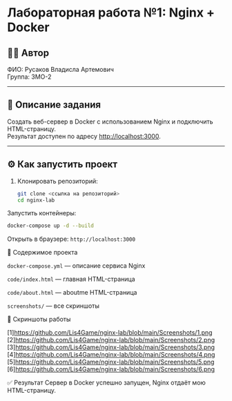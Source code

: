 # Лабораторная работа №1: Nginx + Docker

## 👩‍💻 Автор
ФИО: Русаков Владисла Артемович  
Группа: 3МО-2

---

## 📌 Описание задания
Создать веб-сервер в Docker с использованием Nginx и подключить HTML-страницу.  
Результат доступен по адресу [http://localhost:3000](http://localhost:3000).

---

## ⚙️ Как запустить проект

1. Клонировать репозиторий:
   ```bash
   git clone <ссылка на репозиторий>
   cd nginx-lab
Запустить контейнеры:
```bash
docker-compose up -d --build
```
Открыть в браузере:
```http://localhost:3000```

📂 Содержимое проекта

```docker-compose.yml``` — описание сервиса Nginx

```code/index.html``` — главная HTML-страница

```code/about.html``` — aboutme HTML-страница

```screenshots/``` — все скриншоты

📸 Скриншоты работы

[1]https://github.com/Lis4Game/nginx-lab/blob/main/Screenshots/1.png
[2]https://github.com/Lis4Game/nginx-lab/blob/main/Screenshots/2.png
[3]https://github.com/Lis4Game/nginx-lab/blob/main/Screenshots/3.png
[4]https://github.com/Lis4Game/nginx-lab/blob/main/Screenshots/4.png
[5]https://github.com/Lis4Game/nginx-lab/blob/main/Screenshots/5.png
[6]https://github.com/Lis4Game/nginx-lab/blob/main/Screenshots/6.png

✅ Результат
Сервер в Docker успешно запущен, Nginx отдаёт мою HTML-страницу.